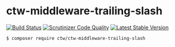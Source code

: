 # ctw-middleware-trailing-slash

[![Build Status](https://scrutinizer-ci.com/g/jonathanmaron/ctw-middleware-trailing-slash/badges/build.png?b=master)](https://scrutinizer-ci.com/g/jonathanmaron/ctw-middleware-trailing-slash/build-status/master)
[![Scrutinizer Code Quality](https://scrutinizer-ci.com/g/jonathanmaron/ctw-middleware-trailing-slash/badges/quality-score.png?b=master)](https://scrutinizer-ci.com/g/jonathanmaron/ctw-middleware-trailing-slash/?branch=master)
[![Latest Stable Version](https://poser.pugx.org/ctw/ctw-middleware-trailing-slash/v/stable)](https://packagist.org/packages/ctw/ctw-middleware-trailing-slash)

```bash
$ composer require ctw/ctw-middleware-trailing-slash
```
